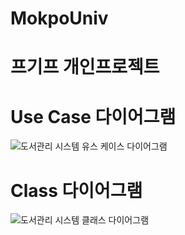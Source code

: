 # MokpoUniv
# 프기프 개인프로젝트  

# Use Case 다이어그램
![도서관리 시스템 유스 케이스 다이어그램](https://user-images.githubusercontent.com/57798944/140603918-69ca53ce-66a5-4aa0-bfbf-883c0bd08218.png)

# Class 다이어그램
![도서관리 시스템 클래스 다이어그램](https://user-images.githubusercontent.com/57798944/140603930-8266fb94-6082-46fa-9be3-bc0f18c6fd44.png)
